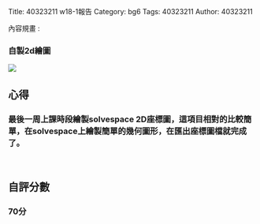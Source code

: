 Title: 40323211 w18-1報告
Category: bg6
Tags: 40323211
Author: 40323211

內容規畫 :  
<!-- PELICAN_END_SUMMARY -->
<h3>自製2d繪圖</h3>
<img src="http://i.imgur.com/JH9hThH.png">
<br/>
<h2>心得</h2>
<h3>最後一周上課時段繪製solvespace 2D座標圖，這項目相對的比較簡單，在solvespace上繪製簡單的幾何圖形，在匯出座標圖檔就完成了。</h3>
<br/>
<h2>自評分數</h2>
<h3>70分</h3>